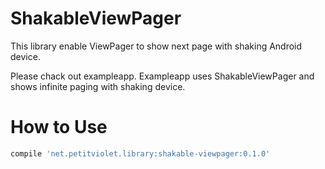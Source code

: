 # ShakableViewPager

This library enable ViewPager to show next page with shaking Android device.

Please chack out exampleapp.
Exampleapp uses ShakableViewPager and shows infinite paging with shaking device.

# How to Use

```groovy
compile 'net.petitviolet.library:shakable-viewpager:0.1.0'
```
